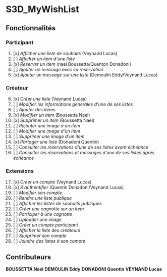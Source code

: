 # S3D_MyWishList

## Fonctionnalités

### Participant

1. [x] *Afficher une liste de souhaits* (Veynand Lucas)
2. [ ] *Afficher un item d'une liste*
3. [x] *Réserver un item* (nael Boussetta/Quenton Donadoni)
4. [ ] *Ajouter un message avec sa réservation*
5. [x] *Ajouter un message sur une liste* (Demoulin Eddy/Veynand Lucas)

### Créateur

6. [x] *Créer une liste* (Veynand Lucas)
7. [ ] *Modifier les informations générales d'une de ses listes*
8. [ ] *Ajouter des items*
9. [x] *Modifier un item* (Boussetta Nael)
10. [x] *Supprimer un item* (Boussetta Nael)
11. [ ] *Rajouter une image à un item*
12. [ ] *Modifier une image d'un item*
13. [ ] *Supprimer une image d'un item*
14. [x] *Partager une liste* (Donadoni Quentin)
15. [ ] *Consulter les réservations d'une de ses listes avant échéance*
16. [ ] *Consulter les réservations et messages d'une de ses listes après échéance*

### Extensions

17. [x] *Créer un compte* (Veynand Lucas)
18. [x] *S'authentifier* (Quentin Donadoni/Veynand Lucas)
19. [ ] *Modifier son compte*
20. [ ] *Rendre une liste publique*
21. [ ] *Afficher les listes de souhaits publiques*
22. [ ] *Créer une cagnotte sur un item*
23. [ ] *Participer à une cagnotte*
24. [ ] *Uploader une image*
25. [ ] *Créer un compte participant*
26. [ ] *Afficher la liste des créateurs*
27. [ ] *Supprimer son compte*
28. [ ] *Joindre des listes à son compte*

## Contributeurs 

**BOUSSETTA Nael**
**DEMOULIN Eddy**
**DONADONI Quentin**
**VEYNAND Lucas**
